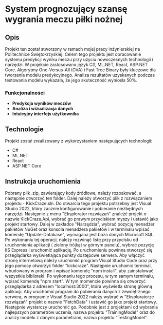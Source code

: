# System prognozujący szansę wygrania meczu piłki nożnej

## Opis

Projekt ten został stworzony w ramach mojej pracy inżynierskiej na Politechnice Świętokrzyskiej. Celem tego projektu jest opracowanie systemu predykcji wyniku meczu przy użyciu nowoczesnych technologii i narzędzi. W projekcie zastosowano język C#, ML.NET, React, ASP.NET Core. Algorytmy One-Versus-All (OVA) i Fast Tree Binary były kluczowe dla tworzenia modelu predykcyjnego. Analiza rezultatów uzyskanych podczas testowania modelu wykazała, że jego skuteczność wyniosła 50%. 

### Funkcjonalności

- **Predykcja wyników meczów**
- **Analiza i wizualizacja danych**
- **Intuicyjny interfejs użytkownika**

## Technologie

Projekt został zrealizowany z wykorzystaniem następujących technologii:
- C#
- ML.NET
- React
- ASP.NET Core

## Instrukcja uruchomienia
Pobrany plik .zip, zawierający kody źródłowe, należy rozpakować, a następnie otworzyć ten folder. Dalej należy otworzyć plik z rozwiązaniem projektu - KickCraze.sln. Do otwarcia tego projektu potrzebny jest Visual Studio 2022, który zacznie konfigurowanie i pobieranie niezbędnych narzędzi. Następnie z menu "Eksplorator rozwiązań" znaleźć projekt o nazwie KickCraze.Api, wybrać go prawym przyciskiem myszy i ustawić jako projekt startowy. Dalej w zakładce "Narzędzia", wybrać pozycję menadżer pakietów NuGet oraz konsola menadżera pakietów i w terminalu wpisać komendę "Update-Database", wymagana jest baza danych Microsoft SQL. Po wykonaniu tej operacji, należy rozwinąć listę przy przycisku od uruchomienia aplikacji ( zielony trójkąt w górnym panelu), wybrać pozycję IIS Express i uruchomić aplikację. Po uruchomieniu powinna otworzyć się przeglądarka wyświetlająca punkty dostępowe serwera.
Aby włączyć stronę internetową należy uruchomić program Visual Studio Code oraz przy jego pomocy otworzyć folder "kickcraze". Następnie uruchomić terminal, wbudowany w program i wpisać komendę "npm install", aby zainstalować wszystkie biblioteki. Po wykonaniu tego procesu, w tym samym terminalu, wpisać komendę "npm start". W tym momencie powinna się otworzyć przeglądarka z adresem "localhost:3000", która wyświetla stronę główną aplikacji.
Aby uruchomić program do pobierania danych z zewnętrznego serwera, w programie Visual Studio 2022 należy wybrać w "Eksploratorze rozwiązań" projekt o nazwie "FetchData" i ustawić go jako projekt startowy. Następnie wystarczy uruchomić go. Podobnie jest z projektami od wybrania najlepszych parametrów uczenia, nazwa projektu "TrainingModel" oraz do analizy modelu z danymi parametrami, nazwa projektu "TestingModel". 
